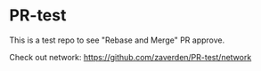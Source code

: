 # PR-test

This is a test repo to see "Rebase and Merge" PR approve.

Check out network: https://github.com/zaverden/PR-test/network
